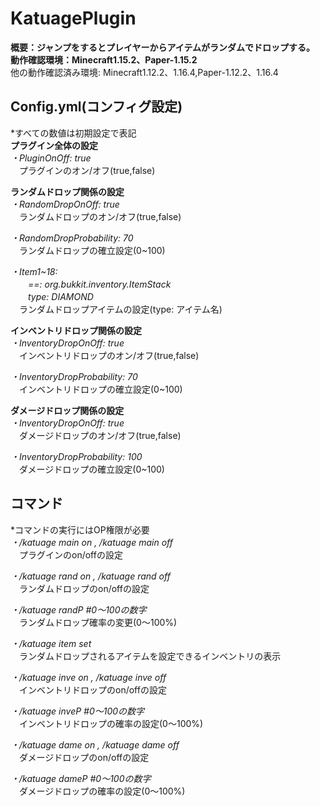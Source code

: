# KatuagePlugin
**概要：ジャンプをするとプレイヤーからアイテムがランダムでドロップする。**  
**動作確認環境：Minecraft1.15.2、Paper-1.15.2**  
 他の動作確認済み環境: Minecraft1.12.2、1.16.4,Paper-1.12.2、1.16.4
## Config.yml(コンフィグ設定)  
*すべての数値は初期設定で表記  
**プラグイン全体の設定**  
*・PluginOnOff: true*  
　プラグインのオン/オフ(true,false)  

**ランダムドロップ関係の設定**  
*・RandomDropOnOff: true*  
　ランダムドロップのオン/オフ(true,false)  
  
*・RandomDropProbability: 70*  
　ランダムドロップの確立設定(0~100)
  
*・Item1~18:*  
   　　*==: org.bukkit.inventory.ItemStack*  
   　　*type: DIAMOND*  
　ランダムドロップアイテムの設定(type: アイテム名)
     
 **インベントリドロップ関係の設定**  
*・InventoryDropOnOff: true*  
　インベントリドロップのオン/オフ(true,false)  
   
*・InventoryDropProbability: 70*  
　インベントリドロップの確立設定(0~100)  
 
  **ダメージドロップ関係の設定**  
*・InventoryDropOnOff: true*  
　ダメージドロップのオン/オフ(true,false)  
   
*・InventoryDropProbability: 100*  
　ダメージドロップの確立設定(0~100)  
   
## コマンド  
*コマンドの実行にはOP権限が必要  
*・/katuage main on , /katuage main off*  
　プラグインのon/offの設定  
   
*・/katuage rand on , /katuage rand off*  
　ランダムドロップのon/offの設定  
   
*・/katuage randP #0〜100の数字*  
　ランダムドロップ確率の変更(0〜100%) 
   
*・/katuage item set*  
　ランダムドロップされるアイテムを設定できるインベントリの表示  
   
*・/katuage inve on , /katuage inve off*  
　インベントリドロップのon/offの設定  
   
*・/katuage inveP #0〜100の数字*  
　インベントリドロップの確率の設定(0〜100%)  
 
*・/katuage dame on , /katuage dame off*  
　ダメージドロップのon/offの設定  
   
*・/katuage dameP #0〜100の数字*  
　ダメージドロップの確率の設定(0〜100%)  
   
